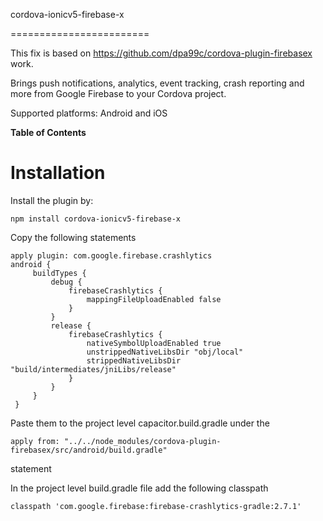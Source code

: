 cordova-ionicv5-firebase-x 


========================


This fix is based on https://github.com/dpa99c/cordova-plugin-firebasex work.

Brings push notifications, analytics, event tracking, crash reporting and more from Google Firebase to your Cordova project.

Supported platforms: Android and iOS

<!-- START doctoc generated TOC please keep comment here to allow auto update -->
<!-- DON'T EDIT THIS SECTION, INSTEAD RE-RUN doctoc TO UPDATE -->
**Table of Contents**


# Installation
Install the plugin by:

```
npm install cordova-ionicv5-firebase-x
```


Copy the following statements

```
apply plugin: com.google.firebase.crashlytics
android {
     buildTypes {
         debug {
             firebaseCrashlytics {
                 mappingFileUploadEnabled false
             }
         }
         release {
             firebaseCrashlytics {
                 nativeSymbolUploadEnabled true
                 unstrippedNativeLibsDir "obj/local"
                 strippedNativeLibsDir "build/intermediates/jniLibs/release"
             }
         }
     }
 }
```

Paste them to the project level capacitor.build.gradle under the

```
apply from: "../../node_modules/cordova-plugin-firebasex/src/android/build.gradle"
```
statement

In the project level build.gradle file add the following classpath
```
classpath 'com.google.firebase:firebase-crashlytics-gradle:2.7.1'
```
